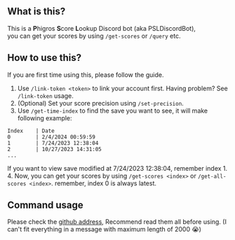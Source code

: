 ﻿## What is this?
This is a **P**higros **S**core **L**ookup Discord bot (aka PSLDiscordBot),<br/>
you can get your scores by using `/get-scores` or `/query` etc.
## How to use this?
If you are first time using this, please follow the guide.
1. Use `/link-token <token>` to link your account first. Having problem? See `/link-token` usage.
2. (Optional) Set your score precision using `/set-precision`.
3. Use `/get-time-index` to find the save you want to see, it will make following example:
```
Index    | Date
0        | 2/4/2024 00:59:59
1        | 7/24/2023 12:38:04
2        | 10/27/2023 14:31:05
...
```
If you want to view save modified at 7/24/2023 12:38:04, remember index 1.<br/>
4. Now, you can get your scores by using `/get-scores <index>` or `/get-all-scores <index>`. remember, index 0 is always latest.
## Command usage
Please check the [github address](https://github.com/yt6983138/PSLDiscordBot/blob/master/usage.md), Recommend read them all before using. (I can't fit everything in a message with maximum length of 2000 :sob:)